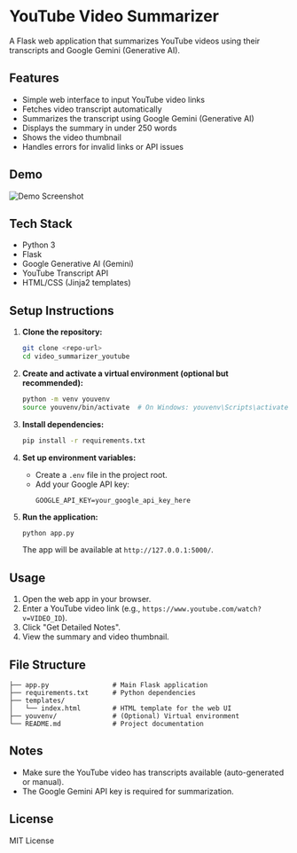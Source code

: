 # YouTube Video Summarizer

A Flask web application that summarizes YouTube videos using their transcripts and Google Gemini (Generative AI).

## Features
- Simple web interface to input YouTube video links
- Fetches video transcript automatically
- Summarizes the transcript using Google Gemini (Generative AI)
- Displays the summary in under 250 words
- Shows the video thumbnail
- Handles errors for invalid links or API issues

## Demo
![Demo Screenshot](screenshot.png) <!-- Add a screenshot if available -->

## Tech Stack
- Python 3
- Flask
- Google Generative AI (Gemini)
- YouTube Transcript API
- HTML/CSS (Jinja2 templates)

## Setup Instructions

1. **Clone the repository:**
   ```bash
   git clone <repo-url>
   cd video_summarizer_youtube
   ```

2. **Create and activate a virtual environment (optional but recommended):**
   ```bash
   python -m venv youvenv
   source youvenv/bin/activate  # On Windows: youvenv\Scripts\activate
   ```

3. **Install dependencies:**
   ```bash
   pip install -r requirements.txt
   ```

4. **Set up environment variables:**
   - Create a `.env` file in the project root.
   - Add your Google API key:
     ```env
     GOOGLE_API_KEY=your_google_api_key_here
     ```

5. **Run the application:**
   ```bash
   python app.py
   ```
   The app will be available at `http://127.0.0.1:5000/`.

## Usage
1. Open the web app in your browser.
2. Enter a YouTube video link (e.g., `https://www.youtube.com/watch?v=VIDEO_ID`).
3. Click "Get Detailed Notes".
4. View the summary and video thumbnail.

## File Structure
```
├── app.py                # Main Flask application
├── requirements.txt      # Python dependencies
├── templates/
│   └── index.html        # HTML template for the web UI
├── youvenv/              # (Optional) Virtual environment
└── README.md             # Project documentation
```

## Notes
- Make sure the YouTube video has transcripts available (auto-generated or manual).
- The Google Gemini API key is required for summarization.

## License
MIT License 